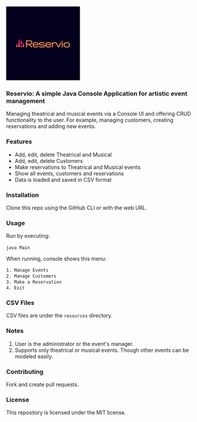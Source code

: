![Reservio image Logo in a blue background with gradient orange letters.](/resources/images/Reservio-logo.png)

### Reservio: A simple Java Console Application for artistic event management

Managing theatrical and musical events via a Console UI and offering CRUD functionality to the user. For example,
managing customers, creating reservations and adding new events. 

### Features
- Add, edit, delete Theatrical and Musical
- Add, edit, delete Customers
- Make reservations to Theatrical and Musical events
- Show all events, customers and reservations
- Data is loaded and saved in CSV format

### Installation
Clone this repo using the GitHub CLI or with the web URL.

### Usage
Run by executing:

```java Main```

When running, console shows this menu:
```
1. Manage Events
2. Manage Customers
3. Make a Reservation
4. Exit
```


### CSV Files
CSV files are under the ```resources``` directory.

### Notes
1. User is the administrator or the event's manager.
2. Supports only theatrical or musical events. Though other events can be modeled easily.

### Contributing
Fork and create pull requests.

### License
This repository is licensed under the MIT license.

